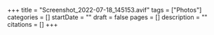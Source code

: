 +++
title = "Screenshot_2022-07-18_145153.avif"
tags = ["Photos"]
categories = []
startDate = ""
draft = false
pages = []
description = ""
citations = []
+++

